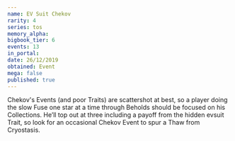 ```yaml
---
name: EV Suit Chekov
rarity: 4
series: tos
memory_alpha:
bigbook_tier: 6
events: 13
in_portal:
date: 26/12/2019
obtained: Event
mega: false
published: true
---
```


Chekov's Events (and poor Traits) are scattershot at best, so a player doing the slow Fuse one star at a time through Beholds should be focused on his Collections. He’ll top out at three including a payoff from the hidden evsuit Trait, so look for an occasional Chekov Event to spur a Thaw from Cryostasis.
